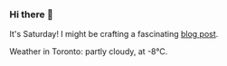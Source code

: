 ### Hi there :wave:

It's Saturday! I might be crafting a fascinating [blog post](https://benjaminwuethrich.dev).

Weather in Toronto: partly cloudy, at -8°C.
